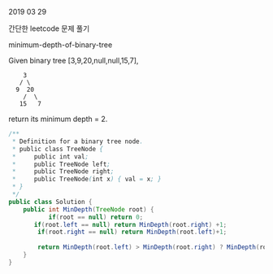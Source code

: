2019 03 29


간단한 leetcode 문제 풀기

minimum-depth-of-binary-tree


Given binary tree [3,9,20,null,null,15,7],
```
    3
   / \
  9  20
    /  \
   15   7
```
return its minimum depth = 2.


```java
/**
 * Definition for a binary tree node.
 * public class TreeNode {
 *     public int val;
 *     public TreeNode left;
 *     public TreeNode right;
 *     public TreeNode(int x) { val = x; }
 * }
 */
public class Solution {
    public int MinDepth(TreeNode root) {
           if(root == null) return 0;
       if(root.left == null) return MinDepth(root.right) +1;
        if(root.right == null) return MinDepth(root.left)+1;
        
        return MinDepth(root.left) > MinDepth(root.right) ? MinDepth(root.right) +1: MinDepth(root.left) +1;
    }
}
```

